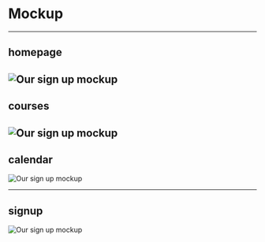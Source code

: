 # Mockup

---

## homepage
![Our sign up mockup](images/homepage.png)
---

## courses
![Our sign up mockup](/images/courses.png)
---

## calendar
![Our sign up mockup](/images/calendar.png)


---

## signup

![Our sign up mockup](/images/signup.png)

